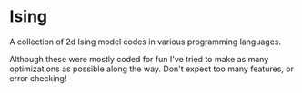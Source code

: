 # Ising

A collection of 2d Ising model codes in various programming languages.

Although these were mostly coded for fun I've tried to make as many optimizations as possible along the way. Don't expect too many features, or error checking!

